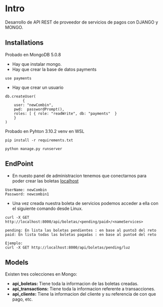 # Intro
Desarrollo de API REST de proveedor de servicios de pagos con DJANGO y MONGO.
## Installations
Probado en MongoDB 5.0.8
+ Hay que instalar mongo.
+ Hay que crear la base de datos payments 
```[json]
use payments 
```
+ Hay que crear un usuario
```[json]
db.createUser(
		{
	user: "newCombin",
	pwd:  passwordPrompt(),   
	roles: [ { role: "readWrite", db: "payments"  }
	}
)
```
Probado en Pyhton 3.10.2 venv en WSL
```[python]
pip install -r requirements.txt
```
```[python]
python manage.py runserver 
```
## EndPoint
+ En nuesto panel de administracion tenemos que conectarnos para poder crear las boletas [localhost](http://localhost:8000/admin)
```[bash]
UserName: newCombin
Password: newcombin1
```

+ Una vez creada nuestra boleta de servicios podemos acceder a ella con el siguiente comando desde Linux.
```[bash]
curl -X GET http://localhost:8000/api/boletas/<pending/paid>/<nameServices>

pending: En lista las boletas pendientes : en base al punto3 del reto
paid: En lista todas las boletas pagadas : en base al punto4 del reto

Ejemplo:
curl -X GET http://localhost:8000/api/boletas/pending/luz

```
## Models
Existen tres colecciones en Mongo: 
+ **api_boletas:** Tiene toda la informacion de las boletas creadas.
+ **api_transactions:** Tiene toda la informacion referente a transacciones.
+ **api_cliente:** Tiene la informacion del cliente y su referencia de con que pago, etc.
